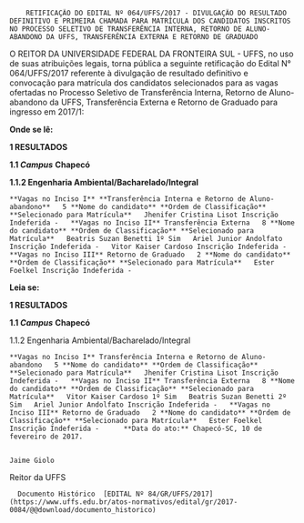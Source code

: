         RETIFICAÇÃO DO EDITAL Nº 064/UFFS/2017 - DIVULGAÇÃO DO RESULTADO DEFINITIVO E PRIMEIRA CHAMADA PARA MATRÍCULA DOS CANDIDATOS INSCRITOS NO PROCESSO SELETIVO DE TRANSFERÊNCIA INTERNA, RETORNO DE ALUNO-ABANDONO DA UFFS, TRANSFERÊNCIA EXTERNA E RETORNO DE GRADUADO  

O REITOR DA UNIVERSIDADE FEDERAL DA FRONTEIRA SUL - UFFS, no uso de suas atribuições legais, torna pública a seguinte retificação do Edital N° 064/UFFS/2017 referente à divulgação de resultado definitivo e convocação para matrícula dos candidatos selecionados para as vagas ofertadas no Processo Seletivo de Transferência Interna, Retorno de Aluno-abandono da UFFS, Transferência Externa e Retorno de Graduado para ingresso em 2017/1:

  

 **Onde se lê:**

  **1 RESULTADOS**

 **1.1 *Campus*** **Chapecó**

 **1.1.2 Engenharia Ambiental/Bacharelado/Integral**

    **Vagas no Inciso I** **Transferência Interna e Retorno de Aluno-abandono**   5 **Nome do candidato** **Ordem de Classificação** **Selecionado para Matrícula**   Jhenifer Cristina Lisot Inscrição Indeferida -   **Vagas no Inciso II** Transferência Externa   8 **Nome do candidato** **Ordem de Classificação** **Selecionado para Matrícula**   Beatris Suzan Benetti 1º Sim   Ariel Junior Andolfato Inscrição Indeferida -   Vitor Kaiser Cardoso Inscrição Indeferida -   **Vagas no Inciso III** Retorno de Graduado   2 **Nome do candidato** **Ordem de Classificação** **Selecionado para Matrícula**   Ester Foelkel Inscrição Indeferida -     

 **Leia se:**

  **1 RESULTADOS**

 **1.1 *Campus*** **Chapecó**

 1.1.2 Engenharia Ambiental/Bacharelado/Integral

    **Vagas no Inciso I** Transferência Interna e Retorno de Aluno-abandono   5 **Nome do candidato** **Ordem de Classificação** **Selecionado para Matrícula**   Jhenifer Cristina Lisot Inscrição Indeferida -   **Vagas no Inciso II** Transferência Externa   8 **Nome do candidato** **Ordem de Classificação** **Selecionado para Matrícula**   Vitor Kaiser Cardoso 1º Sim   Beatris Suzan Benetti 2º Sim   Ariel Junior Andolfato Inscrição Indeferida -   **Vagas no Inciso III** Retorno de Graduado   2 **Nome do candidato** **Ordem de Classificação** **Selecionado para Matrícula**   Ester Foelkel Inscrição Indeferida -      **Data do ato:** Chapecó-SC, 10 de fevereiro de 2017.   
 

    Jaime Giolo   
 Reitor da UFFS 

      Documento Histórico  [EDITAL Nº 84/GR/UFFS/2017](https://www.uffs.edu.br/atos-normativos/edital/gr/2017-0084/@@download/documento_historico)     
      